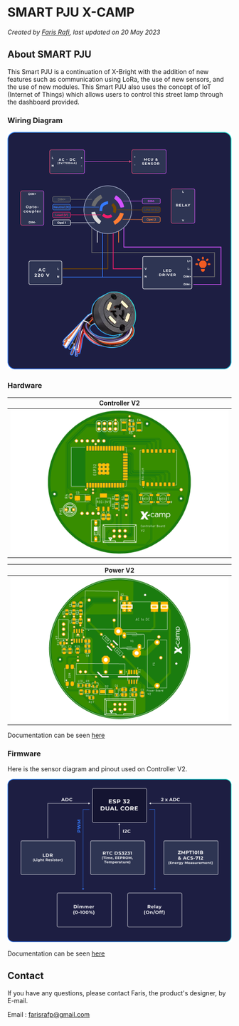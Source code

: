 # **SMART PJU X-CAMP**

_Created by [Faris Rafi](https://www.linkedin.com/in/farisrafp/), last updated on 20 May 2023_

## **About SMART PJU**

This Smart PJU is a continuation of X-Bright with the addition of new features such as communication using LoRa, the use of new sensors, and the use of new modules. This Smart PJU also uses the concept of IoT (Internet of Things) which allows users to control this street lamp through the dashboard provided.

### **Wiring Diagram**

![](pictures/nema_wiring.png "wiring")

### **Hardware**

|               Controller V2               |
| :---------------------------------------: |
| ![](pictures/controller.png "controller") |

|            Power V2             |
| :-----------------------------: |
| ![](pictures/power.png "power") |

Documentation can be seen [here](./hardware/)

### **Firmware**

Here is the sensor diagram and pinout used on Controller V2.

![](pictures/client_sensor.png "sensor")

Documentation can be seen [here](./firmware/)

## **Contact**

If you have any questions, please contact Faris, the product's designer, by E-mail.

Email : farisrafp@gmail.com
